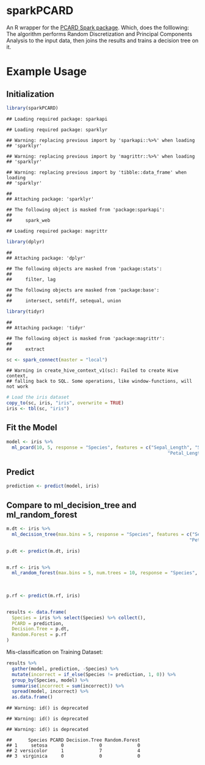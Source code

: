 sparkPCARD
==========

An R wrapper for the [PCARD Spark package](https://github.com/djgarcia/PCARD). Which, does the folllowing: The algorithm performs Random Discretization and Principal Components Analysis to the input data, then joins the results and trains a decision tree on it.

Example Usage
=============

Initialization
--------------

``` r
library(sparkPCARD)
```

    ## Loading required package: sparkapi

    ## Loading required package: sparklyr

    ## Warning: replacing previous import by 'sparkapi::%>%' when loading
    ## 'sparklyr'

    ## Warning: replacing previous import by 'magrittr::%>%' when loading
    ## 'sparklyr'

    ## Warning: replacing previous import by 'tibble::data_frame' when loading
    ## 'sparklyr'

    ## 
    ## Attaching package: 'sparklyr'

    ## The following object is masked from 'package:sparkapi':
    ## 
    ##     spark_web

    ## Loading required package: magrittr

``` r
library(dplyr)
```

    ## 
    ## Attaching package: 'dplyr'

    ## The following objects are masked from 'package:stats':
    ## 
    ##     filter, lag

    ## The following objects are masked from 'package:base':
    ## 
    ##     intersect, setdiff, setequal, union

``` r
library(tidyr)
```

    ## 
    ## Attaching package: 'tidyr'

    ## The following object is masked from 'package:magrittr':
    ## 
    ##     extract

``` r
sc <- spark_connect(master = "local")
```

    ## Warning in create_hive_context_v1(sc): Failed to create Hive context,
    ## falling back to SQL. Some operations, like window-functions, will not work

``` r
# Load the iris dataset
copy_to(sc, iris, "iris", overwrite = TRUE)
iris <- tbl(sc, "iris")
```

Fit the Model
-------------

``` r
model <- iris %>% 
  ml_pcard(10, 5, response = "Species", features = c("Sepal_Length", "Sepal_Width",
                                                           "Petal_Length", "Petal_Width"))
```

Predict
-------

``` r
prediction <- predict(model, iris)
```

Compare to ml\_decision\_tree and ml\_random\_forest
----------------------------------------------------

``` r
m.dt <- iris %>% 
  ml_decision_tree(max.bins = 5, response = "Species", features = c("Sepal_Length", "Sepal_Width",
                                                                   "Petal_Length", "Petal_Width"))

p.dt <- predict(m.dt, iris)


m.rf <- iris %>% 
  ml_random_forest(max.bins = 5, num.trees = 10, response = "Species", features = c("Sepal_Length",
                                                                            "Sepal_Width",
                                                                            "Petal_Length",
                                                                            "Petal_Width"))
p.rf <- predict(m.rf, iris)


results <- data.frame(
  Species = iris %>% select(Species) %>% collect(),
  PCARD = prediction,
  Decision.Tree = p.dt,
  Random.Forest = p.rf
)
```

Mis-classification on Training Dataset:

``` r
results %>% 
  gather(model, prediction, -Species) %>% 
  mutate(incorrect = if_else(Species != prediction, 1, 0)) %>% 
  group_by(Species, model) %>% 
  summarise(incorrect = sum(incorrect)) %>% 
  spread(model, incorrect) %>% 
  as.data.frame()
```

    ## Warning: id() is deprecated

    ## Warning: id() is deprecated

    ## Warning: id() is deprecated

    ##      Species PCARD Decision.Tree Random.Forest
    ## 1     setosa     0             0             0
    ## 2 versicolor     1             7             4
    ## 3  virginica     0             0             0
